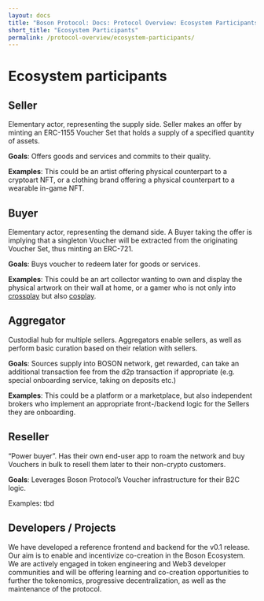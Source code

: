 ```yaml
---
layout: docs
title: "Boson Protocol: Docs: Protocol Overview: Ecosystem Participants"
short_title: "Ecosystem Participants"
permalink: /protocol-overview/ecosystem-participants/
---
```


# Ecosystem participants

## Seller

Elementary actor, representing the supply side. Seller makes an offer by minting an ERC-1155 Voucher Set that holds a supply of a specified quantity of assets.

**Goals**: Offers goods and services and commits to their quality.

**Examples**: This could be an artist offering physical counterpart to a cryptoart NFT, or a clothing brand offering a physical counterpart to a wearable in-game NFT.

## Buyer

Elementary actor, representing the demand side. A Buyer taking the offer is implying that a singleton Voucher will be extracted from the originating Voucher Set, thus minting an ERC-721.

**Goals**: Buys voucher to redeem later for goods or services.

**Examples**: This could be an art collector wanting to own and display the physical artwork on their wall at home, or a gamer who is not only into [crossplay](https://en.wikipedia.org/wiki/Cross-platform_play) but also [cosplay](https://en.wikipedia.org/wiki/Cosplay).

## Aggregator

Custodial hub for multiple sellers. Aggregators enable sellers, as well as perform basic curation based on their relation with sellers.

**Goals**: Sources supply into BOSON network, get rewarded, can take an additional transaction fee from the d2p transaction if appropriate (e.g. special onboarding service, taking on deposits etc.)

**Examples**: This could be a platform or a marketplace, but also independent brokers who implement an appropriate front-/backend logic for the Sellers they are onboarding.

## Reseller

“Power buyer”. Has their own end-user app to roam the network and buy Vouchers in bulk to resell them later to their non-crypto customers.

**Goals**: Leverages Boson Protocol’s Voucher infrastructure for their B2C logic.

Examples: tbd

## Developers / Projects

We have developed a reference frontend and backend for the v0.1 release. Our aim is to enable and incentivize co-creation in the Boson Ecosystem. We are actively engaged in token engineering and Web3 developer communities and will be offering learning and co-creation opportunities to further the tokenomics, progressive decentralization, as well as the maintenance of the protocol.
